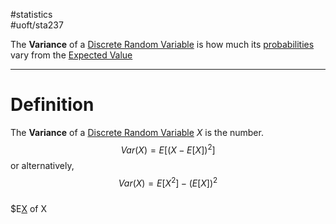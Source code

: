 #statistics  
#uoft/sta237 

The **Variance** of a [Discrete Random Variable](Discrete%20Random%20Variable.md) is how much its [probabilities](Probability%20Mass%20Function.md) vary from the [Expected Value](Expected%20Value.md)

---
# Definition
The **Variance** of a [Discrete Random Variable](Discrete%20Random%20Variable.md) *X* is the number. $$Var(X)=E[(X-E[X])^{2}]$$ or alternatively,$$Var(X)=E[X^2]-(E[X])^2$$  
$E[X](Expected%20Value.md) of X

